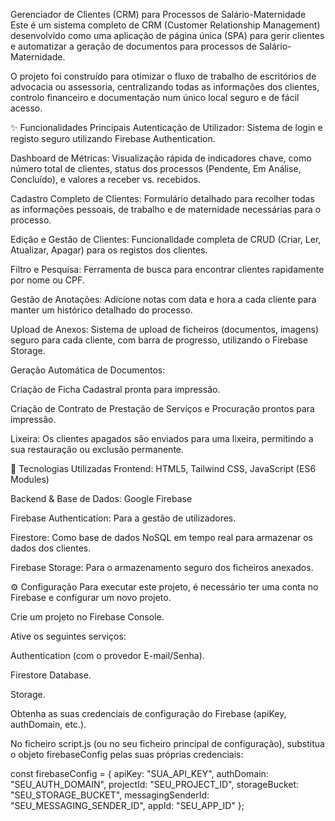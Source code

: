 Gerenciador de Clientes (CRM) para Processos de Salário-Maternidade
Este é um sistema completo de CRM (Customer Relationship Management) desenvolvido como uma aplicação de página única (SPA) para gerir clientes e automatizar a geração de documentos para processos de Salário-Maternidade.

O projeto foi construído para otimizar o fluxo de trabalho de escritórios de advocacia ou assessoria, centralizando todas as informações dos clientes, controlo financeiro e documentação num único local seguro e de fácil acesso.

✨ Funcionalidades Principais
Autenticação de Utilizador: Sistema de login e registo seguro utilizando Firebase Authentication.

Dashboard de Métricas: Visualização rápida de indicadores chave, como número total de clientes, status dos processos (Pendente, Em Análise, Concluído), e valores a receber vs. recebidos.

Cadastro Completo de Clientes: Formulário detalhado para recolher todas as informações pessoais, de trabalho e de maternidade necessárias para o processo.

Edição e Gestão de Clientes: Funcionalidade completa de CRUD (Criar, Ler, Atualizar, Apagar) para os registos dos clientes.

Filtro e Pesquisa: Ferramenta de busca para encontrar clientes rapidamente por nome ou CPF.

Gestão de Anotações: Adicione notas com data e hora a cada cliente para manter um histórico detalhado do processo.

Upload de Anexos: Sistema de upload de ficheiros (documentos, imagens) seguro para cada cliente, com barra de progresso, utilizando o Firebase Storage.

Geração Automática de Documentos:

Criação de Ficha Cadastral pronta para impressão.

Criação de Contrato de Prestação de Serviços e Procuração prontos para impressão.

Lixeira: Os clientes apagados são enviados para uma lixeira, permitindo a sua restauração ou exclusão permanente.

🚀 Tecnologias Utilizadas
Frontend: HTML5, Tailwind CSS, JavaScript (ES6 Modules)

Backend & Base de Dados: Google Firebase

Firebase Authentication: Para a gestão de utilizadores.

Firestore: Como base de dados NoSQL em tempo real para armazenar os dados dos clientes.

Firebase Storage: Para o armazenamento seguro dos ficheiros anexados.

⚙️ Configuração
Para executar este projeto, é necessário ter uma conta no Firebase e configurar um novo projeto.

Crie um projeto no Firebase Console.

Ative os seguintes serviços:

Authentication (com o provedor E-mail/Senha).

Firestore Database.

Storage.

Obtenha as suas credenciais de configuração do Firebase (apiKey, authDomain, etc.).

No ficheiro script.js (ou no seu ficheiro principal de configuração), substitua o objeto firebaseConfig pelas suas próprias credenciais:

const firebaseConfig = {
  apiKey: "SUA_API_KEY",
  authDomain: "SEU_AUTH_DOMAIN",
  projectId: "SEU_PROJECT_ID",
  storageBucket: "SEU_STORAGE_BUCKET",
  messagingSenderId: "SEU_MESSAGING_SENDER_ID",
  appId: "SEU_APP_ID"
};

